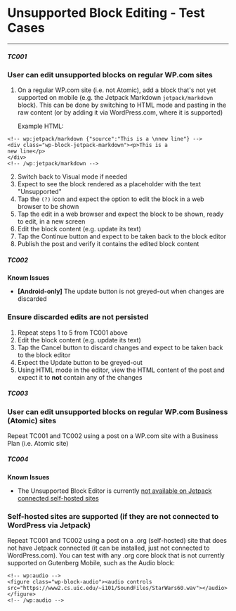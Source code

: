 # Unsupported Block Editing - Test Cases

--------------------------------------------------------------------------------

##### TC001

### User can edit unsupported blocks on regular WP.com sites

1. On a regular WP.com site (i.e. not Atomic), add a block that's not yet supported on mobile (e.g. the Jetpack Markdown `jetpack/markdown` block). This can be done by switching to HTML mode and pasting in the raw content (or by adding it via WordPress.com, where it is supported)

    Example HTML:
```
<!-- wp:jetpack/markdown {"source":"This is a \nnew line"} -->
<div class="wp-block-jetpack-markdown"><p>This is a
new line</p>
</div>
<!-- /wp:jetpack/markdown -->
```
2. Switch back to Visual mode if needed
3. Expect to see the block rendered as a placeholder with the text "Unsupported"
4. Tap the `(?)` icon and expect the option to edit the block in a web browser to be shown
5. Tap the edit in a web browser and expect the block to be shown, ready to edit, in a new screen
6. Edit the block content (e.g. update its text)
7. Tap the Continue button and expect to be taken back to the block editor
8. Publish the post and verify it contains the edited block content


##### TC002

**Known Issues**
-  **[Android-only]** The update button is not greyed-out when changes are discarded

### Ensure discarded edits are not persisted

1. Repeat steps 1 to 5 from TC001 above
2. Edit the block content (e.g. update its text)
3. Tap the Cancel button to discard changes and expect to be taken back to the block editor
4. Expect the Update button to be greyed-out
5. Using HTML mode in the editor, view the HTML content of the post and expect it to **not** contain any of the changes

##### TC003

### User can edit unsupported blocks on regular WP.com Business (Atomic) sites

Repeat TC001 and TC002 using a post on a WP.com site with a Business Plan (i.e. Atomic site)

##### TC004

**Known Issues**
- The Unsupported Block Editor is currently [not available on Jetpack connected self-hosted sites](https://github.com/wordpress-mobile/gutenberg-mobile/issues/2471)

### Self-hosted sites are supported (if they are not connected to WordPress via Jetpack)

Repeat TC001 and TC002 using a post on a .org (self-hosted) site that does not have Jetpack connected (it can be installed, just not connected to WordPress.com). You can test with any .org core block that is not currently supported on Gutenberg Mobile, such as the Audio block:

```
<!-- wp:audio -->
<figure class="wp-block-audio"><audio controls src="https://www2.cs.uic.edu/~i101/SoundFiles/StarWars60.wav"></audio></figure>
<!-- /wp:audio -->
```
